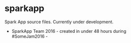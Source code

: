 # sparkapp

Spark App source files. Currently under development.

- SparkApp Team 2016 - created in under 48 hours during #SomeJam2016 -